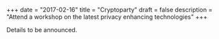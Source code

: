 +++
date = "2017-02-16"
title = "Cryptoparty"
draft = false
description = "Attend a workshop on the latest privacy enhancing technologies"
+++

Details to be announced. 

